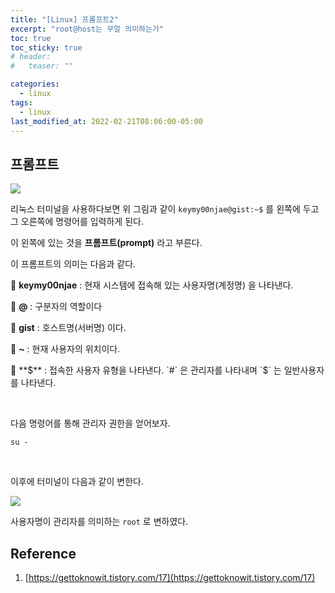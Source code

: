 ```yaml
---
title: "[Linux] 프롬프트2"
excerpt: "root@host는 무얼 의미하는가"
toc: true
toc_sticky: true
# header:
#   teaser: ""

categories:
  - linux
tags:
  - linux
last_modified_at: 2022-02-21T08:06:00-05:00
---
```


## 프롬프트

<img src="https://user-images.githubusercontent.com/56385667/154977177-7f023bf2-090c-4af6-9e47-595c7d080782.png" />

리눅스 터미널을 사용하다보면 위 그림과 같이 `keymy00njae@gist:~$` 를 왼쪽에 두고 그 오른쪽에 명령어를 입력하게 된다.

이 왼쪽에 있는 것을 **프롬프트(prompt)** 라고 부른다.

이 프롬프트의 의미는 다음과 같다.

🚩 **keymy00njae** : 현재 시스템에 접속해 있는 사용자명(계정명) 을 나타낸다.

🚩 **@** : 구분자의 역할이다

🚩 **gist** : 호스트명(서버명) 이다.

🚩 **~** : 현재 사용자의 위치이다.

🚩 **$** : 접속한 사용자 유형을 나타낸다. `#` 은 관리자를 나타내며 `$` 는 일반사용자를 나타낸다.

<br/>

다음 명령어를 통해 관리자 권한을 얻어보자.

```shell
su -
```

<br/>

이후에 터미널이 다음과 같이 변한다.

<img src="https://user-images.githubusercontent.com/56385667/154978363-50dda9c6-37d4-482e-b333-73ba52b379eb.png"/>

사용자명이 관리자를 의미하는 `root` 로 변하였다.

## Reference

1. [https://gettoknowit.tistory.com/17](https://gettoknowit.tistory.com/17)
